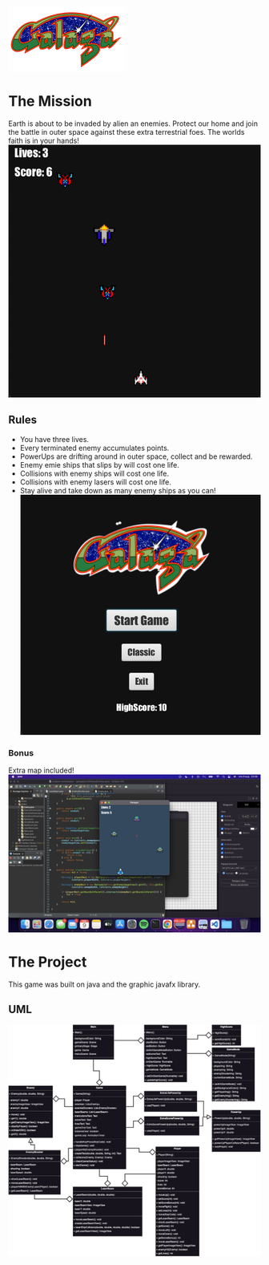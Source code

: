 ![alt text](src/Public/galagaLogo.png)

# The Mission
Earth is about to be invaded by alien an enemies. 
Protect our home and join the battle in outer space against these extra terrestrial foes.
The worlds faith is in your hands!
![alt text](src/Public/Screenshots/gameplay.png)

## Rules
- You have three lives.
- Every terminated enemy accumulates points.
- PowerUps are drifting around in outer space, collect and be rewarded.
- Enemy emie ships that slips by will cost one life.
- Collisions with enemy ships will cost one life.
- Collisions with enemy lasers will cost one life.
- Stay alive and take down as many enemy ships as you can!
![alt text](src/Public/Screenshots/menu.png)

### Bonus
Extra map included!
![alt text](src/Public/Screenshots/extraMap.png)

# The Project
This game was built on java and the graphic javafx library.

## UML
![alt text](UML.png)